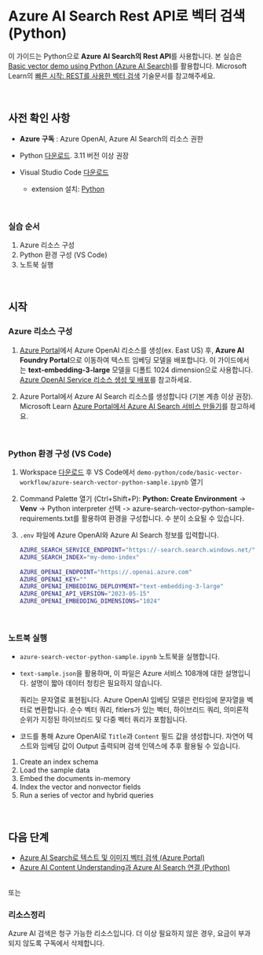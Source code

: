# Azure AI Search Rest API로 벡터 검색 (Python)

이 가이드는 Python으로 **Azure AI Search의 Rest API**를 사용합니다. 본 실습은 [Basic vector demo using Python (Azure AI Search)](https://github.com/Azure/azure-search-vector-samples/blob/main/demo-python/code/basic-vector-workflow/readme.md)를 활용합니다. Microsoft Learn의 [빠른 시작: REST를 사용한 벡터 검색](https://learn.microsoft.com/ko-kr/azure/search/search-get-started-vector) 기술문서를 참고해주세요.   

<br/>

## 사전 확인 사항

* **Azure 구독** : Azure OpenAI, Azure AI Search의 리소스 권한

* Python [다운로드](https://www.python.org/downloads/). 3.11 버전 이상 권장
  
* Visual Studio Code [다운로드](https://code.visualstudio.com/download)
  * extension 설치: [Python](https://marketplace.visualstudio.com/items?itemName=ms-python.python) 
 

<br/> 

### 실습 순서
1. Azure 리소스 구성
2. Python 환경 구성 (VS Code) 
3. 노트북 실행 


<br/> 

## 시작 

### Azure 리소스 구성 

1. [Azure Portal](https://portal.azure.com/)에서 Azure OpenAI 리소스를 생성(ex. East US) 후, **Azure AI Foundry Portal**으로 이동하여 텍스트 임베딩 모델을 배포합니다. 이 가이드에서는 **text-embedding-3-large** 모델을 디폴트 1024 dimension으로 사용합니다. [Azure OpenAI Service 리소스 생성 및 배포](https://learn.microsoft.com/ko-kr/azure/ai-services/openai/how-to/create-resource?pivots=web-portal)를 참고하세요.

2. Azure Portal에서 Azure AI Search 리소스를 생성합니다 (기본 계층 이상 권장). Microsoft Learn [Azure Portal에서 Azure AI Search 서비스 만들기](https://learn.microsoft.com/ko-kr/azure/search/search-create-service-portal)를 참고하세요.

<br/> 

### Python 환경 구성 (VS Code) 

1. Workspace [다운로드](https://github.com/Azure/azure-search-vector-samples/) 후 VS Code에서 `demo-python/code/basic-vector-workflow/azure-search-vector-python-sample.ipynb` 열기 

2. Command Palette 열기 (Ctrl+Shift+P): **Python: Create Environment** ->  **Venv** -> Python interpreter 선택 
   -> azure-search-vector-python-sample-requirements.txt를 활용하여 환경을 구성합니다. 수 분이 소요될 수 있습니다. 

3. `.env` 파일에 Azure OpenAI와 Azure AI Search 정보를 입력합니다.

    ```bash
    AZURE_SEARCH_SERVICE_ENDPOINT="https://-search.search.windows.net/" 
    AZURE_SEARCH_INDEX="my-demo-index" 
     
    AZURE_OPENAI_ENDPOINT="https://.openai.azure.com" 
    AZURE_OPENAI_KEY="" 
    AZURE_OPENAI_EMBEDDING_DEPLOYMENT="text-embedding-3-large" 
    AZURE_OPENAI_API_VERSION="2023-05-15" 
    AZURE_OPENAI_EMBEDDING_DIMENSIONS="1024"
    ```



<br/> 

### 노트북 실행  

* `azure-search-vector-python-sample.ipynb` 노트북을 실행합니다.

* `text-sample.json`을 활용하며, 이 파일은 Azure 서비스 108개에 대한 설명입니다. 설명이 짧아 데이터 청킹은 필요하지 않습니다.

  쿼리는 문자열로 표현됩니다. Azure OpenAI 임베딩 모델은 런타임에 문자열을 벡터로 변환합니다.
  순수 벡터 쿼리, fitlers가 있는 벡터, 하이브리드 쿼리, 의미론적 순위가 지정된 하이브리드 및 다중 벡터 쿼리가 포함됩니다.
  
* 코드를 통해 Azure OpenAI로 `Title`과 `Content` 필드 값을 생성합니다. 
  자연어 텍스트와 임베딩 값이 Output 출력되며 검색 인덱스에 추후 활용될 수 있습니다. 


1. Create an index schema
2. Load the sample data
3. Embed the documents in-memory
4. Index the vector and nonvector fields
5. Run a series of vector and hybrid queries



<br/> 


## 다음 단계 

* [Azure AI Search로 텍스트 및 이미지 벡터 검색 (Azure Portal)](https://github.com/mnrvacho/ProjectMooModule4/blob/main/1.%20Azure%20OpenAI%20-%20Text%20and%20image%20Vector%20Search%20(Azure%20Portal).md)
* [Azure AI Content Understanding과 Azure AI Search 연결 (Python)](https://github.com/mnrvacho/ProjectMooModule4/blob/main/3.%20Azure%20Content%20Understanding%20-%20Rest%20API.md)


<br/> 
또는 

### 리소스정리
Azure AI 검색은 청구 가능한 리소스입니다. 더 이상 필요하지 않은 경우, 요금이 부과되지 않도록 구독에서 삭제합니다.


<br/> 
